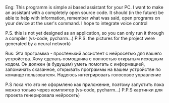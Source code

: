 Eng:
This programm is simple ai based assistant for your PC. 
I want to make an assistant with a completely open source code. 
It should (in the future) be able to help with information, remember what was said, open programs on your device at the user's command. 
I hope to integrate voice control

P.S. this is not yet designed as an application, so you can only run it through a compiler (vs-code, pycharm...)
P.P.S. the pictures for the project were generated by a neural network)

Rus:
Эта программа - простенький ассистент с нейросетью для вашего устройства.
Хочу сделать помощника с полностью открытым исходным кодом. 
Он должен (в будущем) уметь помогать с информацией, запоминать сказанное, открывать программы на вашем устройстве по команде пользователя. 
Надеюсь интегрировать голосовое управление

P.S пока что это не оформлено как приложение, поэтому запустить пока можно только через комплятор (vs-code, pycharm...)
P.P.S картинки для проекта генерировала нейросеть)
